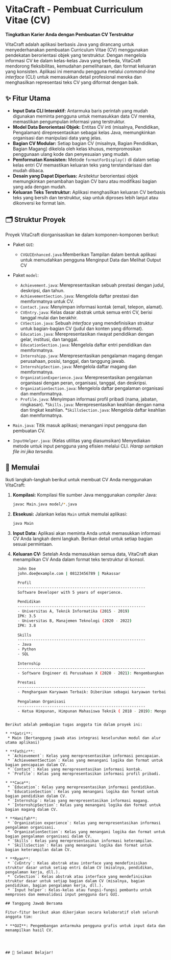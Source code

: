 
# VitaCraft - Pembuat Curriculum Vitae (CV)

**Tingkatkan Karier Anda dengan Pembuatan CV Terstruktur**

VitaCraft adalah aplikasi berbasis Java yang dirancang untuk menyederhanakan pembuatan Curriculum Vitae (CV) menggunakan pendekatan berorientasi objek yang terstruktur. Dengan mengelola informasi CV ke dalam kelas-kelas Java yang berbeda, VitaCraft mendorong fleksibilitas, kemudahan pemeliharaan, dan format keluaran yang konsisten. Aplikasi ini memandu pengguna melalui *command-line interface* (CLI) untuk memasukkan detail profesional mereka dan menghasilkan representasi teks CV yang diformat dengan baik.

## ✨ Fitur Utama

* **Input Data CLI Interaktif:** Antarmuka baris perintah yang mudah digunakan meminta pengguna untuk memasukkan data CV mereka, memastikan pengumpulan informasi yang terstruktur.
* **Model Data Berorientasi Objek:** Entitas CV inti (misalnya, Pendidikan, Pengalaman) direpresentasikan sebagai kelas Java, memungkinkan organisasi dan manipulasi data yang jelas.
* **Bagian CV Modular:** Setiap bagian CV (misalnya, Bagian Pendidikan, Bagian Magang) dikelola oleh kelas khusus, mempromosikan penggunaan ulang kode dan penyesuaian yang mudah.
* **Pemformatan Konsisten:** Metode `formatForDisplay()` di dalam setiap kelas entri CV memastikan keluaran teks yang terstandarisasi dan mudah dibaca.
* **Desain yang Dapat Diperluas:** Arsitektur berorientasi objek memungkinkan penambahan bagian CV baru atau modifikasi bagian yang ada dengan mudah.
* **Keluaran Teks Terstruktur:** Aplikasi menghasilkan keluaran CV berbasis teks yang bersih dan terstruktur, siap untuk diproses lebih lanjut atau dikonversi ke format lain.

## 🗂️ Struktur Proyek

Proyek VitaCraft diorganisasikan ke dalam komponen-komponen berikut:
* Paket `GUI`:
    * `CVGUIEnhanced.java`:Memberikan Tampilan dalam bentuk aplikasi untuk memudahkan pengguna Menginput Data dan Melihat Output CV

* Paket `model`:
    * `Achievement.java`: Merepresentasikan sebuah prestasi dengan judul, deskripsi, dan tahun.
    * `AchievementSection.java`: Mengelola daftar prestasi dan memformatnya untuk CV.
    * `Contact.java`: Menyimpan informasi kontak (email, telepon, alamat).
    * `CVEntry.java`: Kelas dasar abstrak untuk semua entri CV, berisi tanggal mulai dan berakhir.
    * `CVSection.java`: Sebuah *interface* yang mendefinisikan struktur untuk bagian-bagian CV (judul dan konten yang diformat).
    * `Education.java`: Merepresentasikan riwayat pendidikan dengan gelar, institusi, dan tanggal.
    * `EducationSection.java`: Mengelola daftar entri pendidikan dan memformatnya.
    * `Internshipp.java`: Merepresentasikan pengalaman magang dengan perusahaan, posisi, tanggal, dan tanggung jawab.
    * `InternshipSection.java`: Mengelola daftar magang dan memformatnya.
    * `OrganizationExperience.java`: Merepresentasikan pengalaman organisasi dengan peran, organisasi, tanggal, dan deskripsi.
    * `OrganizationSection.java`: Mengelola daftar pengalaman organisasi dan memformatnya.
    * `Profile.java`: Menyimpan informasi profil pribadi (nama, jabatan, ringkasan).
    *`Skills.java`: Merepresentasikan keahlian dengan nama dan tingkat keahlian.
    *`SkillsSection.java`: Mengelola daftar keahlian dan memformatnya.



* `Main.java`: Titik masuk aplikasi; menangani input pengguna dan pembuatan CV.
* `InputHelper.java`: (Kelas utilitas yang diasumsikan) Menyediakan metode untuk input pengguna yang efisien melalui CLI. *Harap sertakan file ini jika tersedia.*

## 🚀 Memulai

Ikuti langkah-langkah berikut untuk membuat CV Anda menggunakan VitaCraft:

1.  **Kompilasi:** Kompilasi file sumber Java menggunakan *compiler* Java:

    ```bash
    javac Main.java model/*.java
    ```

2.  **Eksekusi:** Jalankan kelas `Main` untuk memulai aplikasi:

    ```bash
    java Main
    ```

3.  **Input Data:** Aplikasi akan meminta Anda untuk memasukkan informasi CV Anda langkah demi langkah. Berikan detail untuk setiap bagian sesuai permintaan.

4.  **Keluaran CV:** Setelah Anda memasukkan semua data, VitaCraft akan menampilkan CV Anda dalam format teks terstruktur di konsol.

    ```bash
      John Doe
      john.doe@example.com | 08123456789 | Makassar

      Profil 
      --------------------------------------------------------
      Software Developer with 5 years of experience.
      
      Pendidikan
      --------------------------------------------------------
      - Universitas A, Teknik Informatika (2015 - 2019)
      IPK: 3.5
      - Universitas B, Manajemen Teknologi (2020 - 2022)
      IPK: 3.8
      
      Skills
      --------------------------------------------------------
      - Java
      - Python
      - SQL
      
      Internship
      --------------------------------------------------------
      - Software Engineer di Perusahaan X (2020 - 2021): Mengembangkan aplikasi berbasis web.
      
      Prestasi
      --------------------------------------------------------
      - Penghargaan Karyawan Terbaik: Diberikan sebagai karyawan terbaik tahun 2021 (2021).
      
      Pengalaman Organisasi
      --------------------------------------------------------
      - Ketua Himpunan, Himpunan Mahasiswa Teknik ( 2018 - 2019): Mengorganisir kegiatan seminar dan workshop.
   ```

Berikut adalah pembagian tugas anggota tim dalam proyek ini:

* **Gatri**:
    * Main (Bertanggung jawab atas integrasi keseluruhan modul dan alur utama aplikasi)

* **Fathir**:
    * `Achievement`: Kelas yang merepresentasikan informasi pencapaian.
    * `AchievementSection`: Kelas yang menangani logika dan format untuk bagian pencapaian dalam CV.
    * `Contact`: Kelas yang merepresentasikan informasi kontak.
    * `Profile`: Kelas yang merepresentasikan informasi profil pribadi.

* **Caca**:
    * `Education`: Kelas yang merepresentasikan informasi pendidikan.
    * `EducationSection`: Kelas yang menangani logika dan format untuk bagian pendidikan dalam CV.
    * `Internship`: Kelas yang merepresentasikan informasi magang.
    * `InternshipSection`: Kelas yang menangani logika dan format untuk bagian magang dalam CV.

* **Hanifah**:
    * `Organization experience`: Kelas yang merepresentasikan informasi pengalaman organisasi.
    * `OrganizationSection`: Kelas yang menangani logika dan format untuk bagian pengalaman organisasi dalam CV.
    * `Skills`: Kelas yang merepresentasikan informasi keterampilan.
    * `SkillsSection`: Kelas yang menangani logika dan format untuk bagian keterampilan dalam CV.

* **Ryan**:
    * `CvEntry`: Kelas abstrak atau interface yang mendefinisikan struktur dasar untuk setiap entri dalam CV (misalnya, pendidikan, pengalaman kerja, dll.).
    * `CvSection`: Kelas abstrak atau interface yang mendefinisikan struktur dasar untuk setiap bagian dalam CV (misalnya, bagian pendidikan, bagian pengalaman kerja, dll.).
    * `Input helper`: Kelas-kelas atau fungsi-fungsi pembantu untuk memproses dan memvalidasi input pengguna dari GUI.

## Tanggung Jawab Bersama

Fitur-fitur berikut akan dikerjakan secara kolaboratif oleh seluruh anggota tim:

* **GUI**: Pengembangan antarmuka pengguna grafis untuk input data dan menampilkan hasil CV.




## 🎉 Selamat Belajar!

